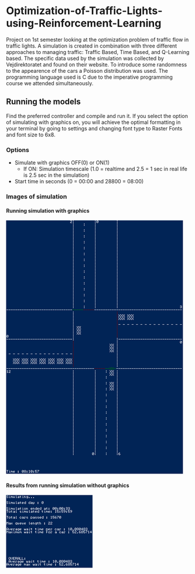 # Optimization-of-Traffic-Lights-using-Reinforcement-Learning
Project on 1st semester looking at the optimization problem of traffic flow in traffic lights.
A simulation is created in combination with three different approaches to managing traffic: Traffic Based, Time Based, and Q-Learning based. The specific data used by the simulation was collected by Vejdirektoratet and found on their website. To introduce some randomness to the appearence of the cars a Poisson distribution was used. The programming language used is C due to the imperative programming course we attended simultaneously.

## Running the models
Find the preferred controller and compile and run it. 
If you select the option of simulating with graphics on, you will achieve the optimal formatting in your terminal by going to settings and changing font type to Raster Fonts and font size to 6x8.

### Options
- Simulate with graphics OFF(0) or ON(1)
  - If ON: Simulation timescale (1.0 = realtime and 2.5 = 1 sec in real life is 2.5 sec in the simulation)
- Start time in seconds (0 = 00:00 and 28800 = 08:00)

### Images of simulation
#### Running simulation with graphics
![Simulation in console](Images/SimulationImage.png)
#### Results from running simulation without graphics
![Results in console](Images/SimulationResults.png)
